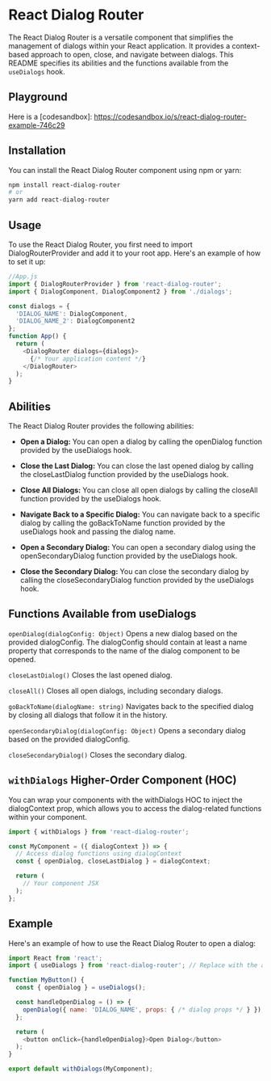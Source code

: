 # React Dialog Router

The React Dialog Router is a versatile component that simplifies the management of dialogs within your React application. It provides a context-based approach to open, close, and navigate between dialogs. This README specifies its abilities and the functions available from the `useDialogs` hook.

## Playground
Here is a [codesandbox]: https://codesandbox.io/s/react-dialog-router-example-746c29

## Installation

You can install the React Dialog Router component using npm or yarn:

```bash
npm install react-dialog-router
# or
yarn add react-dialog-router
```
## Usage
To use the React Dialog Router, you first need to import DialogRouterProvider and add it to your root app. Here's an example of how to set it up:

```js
//App.js
import { DialogRouterProvider } from 'react-dialog-router';
import { DialogComponent, DialogComponent2 } from './dialogs';

const dialogs = {
  'DIALOG_NAME': DialogComponent,
  'DIALOG_NAME_2': DialogComponent2
};
function App() {
  return (
    <DialogRouter dialogs={dialogs}>
      {/* Your application content */}
    </DialogRouter>
  );
}
```

## Abilities
The React Dialog Router provides the following abilities:

* **Open a Dialog:** You can open a dialog by calling the openDialog function provided by the useDialogs hook.

* **Close the Last Dialog:** You can close the last opened dialog by calling the closeLastDialog function provided by the useDialogs hook.

* **Close All Dialogs:** You can close all open dialogs by calling the closeAll function provided by the useDialogs hook.

* **Navigate Back to a Specific Dialog:** You can navigate back to a specific dialog by calling the goBackToName function provided by the useDialogs hook and passing the dialog name.

* **Open a Secondary Dialog:** You can open a secondary dialog using the openSecondaryDialog function provided by the useDialogs hook.

* **Close the Secondary Dialog:** You can close the secondary dialog by calling the closeSecondaryDialog function provided by the useDialogs hook.

## Functions Available from useDialogs
`openDialog(dialogConfig: Object)`
Opens a new dialog based on the provided dialogConfig. The dialogConfig should contain at least a name property that corresponds to the name of the dialog component to be opened.

`closeLastDialog()`
Closes the last opened dialog.

`closeAll()`
Closes all open dialogs, including secondary dialogs.

`goBackToName(dialogName: string)`
Navigates back to the specified dialog by closing all dialogs that follow it in the history.

`openSecondaryDialog(dialogConfig: Object)`
Opens a secondary dialog based on the provided dialogConfig.

`closeSecondaryDialog()`
Closes the secondary dialog.

## `withDialogs` Higher-Order Component (HOC)
You can wrap your components with the withDialogs HOC to inject the dialogContext prop, which allows you to access the dialog-related functions within your component.

```js
import { withDialogs } from 'react-dialog-router';

const MyComponent = ({ dialogContext }) => {
  // Access dialog functions using dialogContext
  const { openDialog, closeLastDialog } = dialogContext;

  return (
    // Your component JSX
  );
};
```
## Example
Here's an example of how to use the React Dialog Router to open a dialog:
```js
import React from 'react';
import { useDialogs } from 'react-dialog-router'; // Replace with the actual path

function MyButton() {
  const { openDialog } = useDialogs();

  const handleOpenDialog = () => {
    openDialog({ name: 'DIALOG_NAME', props: { /* dialog props */ } });
  };

  return (
    <button onClick={handleOpenDialog}>Open Dialog</button>
  );
}

export default withDialogs(MyComponent);

```
